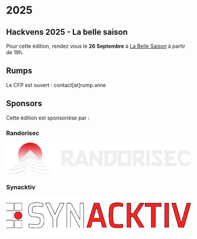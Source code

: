 # 2025

## Hackvens 2025 - La belle saison

Pour cette édition, rendez vous le **26 Septembre** à [La Belle Saison](https://maps.app.goo.gl/X2wfp2rte3S8VUSf9) à partir de 19h.

## Rumps

Le CFP est ouvert : contact[at]rump.wine

## Sponsors

Cette édition est sponsoriése par :

### Randorisec

![](./medias/randorisec.png)

### Synacktiv

![](./medias/synacktiv.png)
